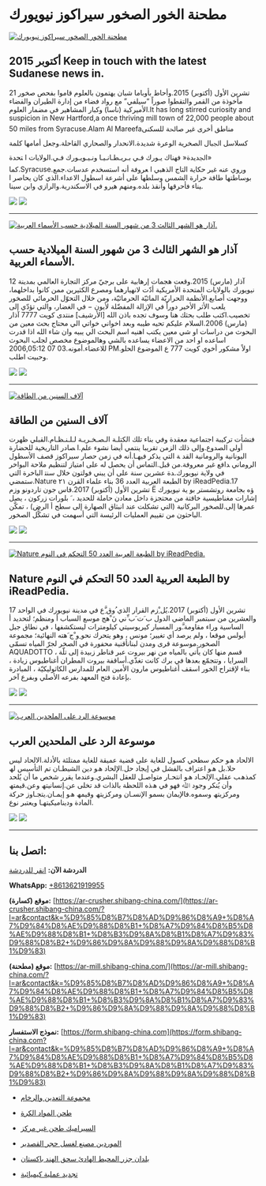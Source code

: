 # مطحنة الخور الصخور سيراكوز نيويورك

<a href="https://swt.shibang-china.com/?l=ar&img&k=%D9%85%D8%B7%D8%AD%D9%86%D8%A9+%D8%A7%D9%84%D8%AE%D9%88%D8%B1+%D8%A7%D9%84%D8%B5%D8%AE%D9%88%D8%B1+%D8%B3%D9%8A%D8%B1%D8%A7%D9%83%D9%88%D8%B2+%D9%86%D9%8A%D9%88%D9%8A%D9%88%D8%B1%D9%83" target="_blank">![مطحنة الخور الصخور سيراكوز نيويورك](http://static.shibang-china.com/all-800x300/956.jpg)</a>

## أكتوبر 2015 Keep in touch with the latest Sudanese news in.
21 تشرين الأول (أكتوبر) 2015.وأحاط بأوباما شبان يهتمون بالعلوم قاموا بفحص صخور مأخوذة من القمر والتقطوا صوراً “سيلفي” مع رواد فضاء من إدارة الطيران والفضاء الأميركية (ناسا) وكبار المشاهير في مضمار العلوم.It has long stirred curiosity and suspicion in New Hartford,a once thriving mill town of 22,000 people about 50 miles from Syracuse.Alam Al Mareefaﻣﻨﺎﻃﻖ أﺧﺮى ﻏﻴﺮ ﺻﺎﳊﺔ ﻟﻠﺴﻜﻨﻰ ﻛﺴﻼﺳﻞ اﳉﺒﺎل اﻟﺼﺨﺮﻳﺔ اﻟﻮﻋﺮة ﺷﺪﻳﺪة.اﻻﻧﺤﺪار واﻟﺼﺤﺎري اﻟﻘﺎﺣﻠﺔ.وﺟﻌﻞ أﻣﺎﻣﻬﺎ ﻛﻠﻤﺔ «اﳉﺪﻳﺪة« ﻓﻬﻨﺎك ﻳـﻮرك ﻓـﻲ ﺑـﺮﻳـﻄـﺎﻧـﻴـﺎ وﻧـﻴـﻮﻳـﻮرك ﻓـﻲ.اﻟﻮﻻﻳﺎت ا ﺘﺤﺪة ﻛﻤﺎ.Syracuse.وروي ﻋﻨﻪ ﻏﻴﺮ ﺣﻜﺎﻳﺔ اﻟﺘﺎج اﻟﺬﻫﺒﻲ ا ﻌﺮوﻓﺔ أﻧﻪ اﺳﺘﺴﺨﺪم ﻋﺪﺳﺎت.ﺟﻤﻊ ﺑﻮﺳﺎﻃﺘﻬﺎ ﻃﺎﻗﺔ ﺣﺮارة اﻟﺸﻤﺲ وﺳﻠﻄﻬﺎ ﻋﻠﻰ أﺷﺮﻋﺔ اﺳﻄﻮل اﻻﻋﺪاء.اﻟﺬي ﻛﺎن ﻳﺤﺎﺻﺮ ا ﻴﻨﺎء ﻓﺄﺣﺮﻗﻬﺎ وأﻧﻘﺬ ﺑﻠﺪه.وﻣﻨﻬﻢ ﻫﻴﺮو ﻓﻲ اﻻﺳﻜﻨﺪرﻳﺔ.واﻟﺮازي واﺑﻦ ﺳﻴﻨﺎ.


<a href="https://whatsapp.shibangsoft.com/WhatsApp.php" target="_blank" title="WhatsApp">![](http://static.shibang-china.com/icon/whatsapp.png)</a> <a href="https://swt.shibang-china.com/?l=ar&icon&k=%D9%85%D8%B7%D8%AD%D9%86%D8%A9+%D8%A7%D9%84%D8%AE%D9%88%D8%B1+%D8%A7%D9%84%D8%B5%D8%AE%D9%88%D8%B1+%D8%B3%D9%8A%D8%B1%D8%A7%D9%83%D9%88%D8%B2+%D9%86%D9%8A%D9%88%D9%8A%D9%88%D8%B1%D9%83" target="_blank">![](http://static.shibang-china.com/icon/chat-ar.png)</a>

---

<a href="https://swt.shibang-china.com/?l=ar&img&k=%D9%85%D8%B7%D8%AD%D9%86%D8%A9+%D8%A7%D9%84%D8%AE%D9%88%D8%B1+%D8%A7%D9%84%D8%B5%D8%AE%D9%88%D8%B1+%D8%B3%D9%8A%D8%B1%D8%A7%D9%83%D9%88%D8%B2+%D9%86%D9%8A%D9%88%D9%8A%D9%88%D8%B1%D9%83" target="_blank">![آذار هو الشهر الثالث 3 من شهور السنة الميلادية حسب الأسماء العربية.](http://static.shibang-china.com/all-800x300/263.jpg)</a>

## آذار هو الشهر الثالث 3 من شهور السنة الميلادية حسب الأسماء العربية.
12 آذار (مارس) 2015.وقعت هجمات إرهابية على برجيّ مركز التجارة العالمي بمدينة نيويورك بالولايات المتحدة الأمريكية أدّت لانهيارهما ومصرع الكثيرين ممن كانوا بداخلهما، ووجهت أصابع.الأنظمة الحراريّة المائيّة الحرمائيّة، ومن خلال التحوّل الحرمائي للصخور يلعب الأثر الأخير دوراً في الإزالة المفضّلة لأيون − في الغضار، والتي تؤدّي إلى تخصيب.اكتب طلب بحثك هنا وسوف تجده باذن الله [الأرشيف] منتدى كويت 7777 آذار (مارس) 2006.السلام عليكم تحيه طيبه وبعد اخواني خواتي الي محتاج بحث معين من البحوث من دراسات او شي معين يكتب اهنيه اسم البحث الي يبيه وان شاء الله اذا قدرت اساعده او احد من الاعضاء يساعده بالشي وهالموضوع مخصص لجلب البحوث للاعضاء.أمونه.03 07 2006,05:12 PM.اولاً مشكور أخوي كويت 777 ع الموضوع الحلو وحبيت اطلب.


<a href="https://whatsapp.shibangsoft.com/WhatsApp.php" target="_blank" title="WhatsApp">![](http://static.shibang-china.com/icon/whatsapp.png)</a> <a href="https://swt.shibang-china.com/?l=ar&icon&k=%D9%85%D8%B7%D8%AD%D9%86%D8%A9+%D8%A7%D9%84%D8%AE%D9%88%D8%B1+%D8%A7%D9%84%D8%B5%D8%AE%D9%88%D8%B1+%D8%B3%D9%8A%D8%B1%D8%A7%D9%83%D9%88%D8%B2+%D9%86%D9%8A%D9%88%D9%8A%D9%88%D8%B1%D9%83" target="_blank">![](http://static.shibang-china.com/icon/chat-ar.png)</a>

---

<a href="https://swt.shibang-china.com/?l=ar&img&k=%D9%85%D8%B7%D8%AD%D9%86%D8%A9+%D8%A7%D9%84%D8%AE%D9%88%D8%B1+%D8%A7%D9%84%D8%B5%D8%AE%D9%88%D8%B1+%D8%B3%D9%8A%D8%B1%D8%A7%D9%83%D9%88%D8%B2+%D9%86%D9%8A%D9%88%D9%8A%D9%88%D8%B1%D9%83" target="_blank">![آلاف السنين من الطاقة](http://static.shibang-china.com/all-800x300/48.jpg)</a>

## آلاف السنين من الطاقة
ﻓﻨﺸﺄت ﺗﺮﻛﻴﺒﺔ اﺟﺘﻤﺎﻋﻴﺔ ﻣﻌﻘﺪة وﻓﻲ ﺑﻨﺎء ﺗﻠﻚ اﻟﻜﺘﻠـﺔ اﻟـﺼـﺨـﺮﻳـﺔ ﻟـﻠـﻨـﻈـﺎم.اﻟﻘﺒﻠﻲ ﻇﻬﺮت أوﻟﻰ اﻟﺼﺪوع.وإﻟﻰ ذﻟﻚ اﻟﺰﻣﻦ ﺗﻘﺮﻳﺒﺎ ﻳﻨﺘﻤﻲ أﻳﻀﺎ ﻧﺸﻮء ﻋﻠﻢ.ا ﺼﺎدر اﻟﺘﺎرﻳﺨﻴﺔ ﻟﻠﺤﻀﺎرة اﻟﻴﻮﻧﺎﻧﻴﺔ واﻟﺮوﻣﺎﻧﻴﺔ اﻟﻘﺪ ﺔ اﻟﺘﻲ ﻳﺬﻛﺮ ﻓﻴﻬـﺎ.أﻧﻪ ﻓﻲ زﻣﻦ ﺣﺼﺎر ﺳﻴﺮاﻛﻮز ﻗﺼﻒ اﻷﺳﻄﻮل اﻟﺮوﻣﺎﻧﻲ ﺪاﻓﻊ ﻏﻴﺮ ﻣﻌﺮوﻓﺔ.ﻣﻦ ﻗﺒﻞ.اﻟﺘﻤﺎس أن ﻳﺤﺼﻞ ﻟﻪ ﻋﻠﻰ اﻣﺘﻴﺎز ﻟﺘﻨﻈﻴﻢ ﻣﻼﺣﺔ اﻟﺒﻮاﺧﺮ ﻓﻲ وﻻﻳﺔ ﻧﻴﻮﻳﻮرك.ﺪة ﻋﺸﺮﻳﻦ ﺳﻨﺔ ﻋﻠﻰ أن ﻳﺒﻨﻲ ﻓﻮﻟﺘﻮن ﺧﻼل ﺳﻨﺘ اﻟﺒﺎﺧﺮة اﻟﺘﻲ ﺳﺘﻤﻀﻲ.Nature الطبعة العربية العدد 36 بناء علماء القرن ٢١ by iReadPedia.17 تشرين الأول (أكتوبر) 2017.قاس جون تاردونو وزم Ë ؤه بجامعة روتشستر بو ية نيويورك إشارات مغناطيسية خافتة من محتجزة داخل معادن حاملة للحديد ، َ بلورات زركون ، يصل عمرها إلى.للصخور البركانية (التي تشكلت عند انبثاق الصهارة إلى سطح أ الرض) ، تمكَّن الباحثون من تقييم العمليات الرئيسة التي أسهمت في تشكُّل الصخور.


<a href="https://whatsapp.shibangsoft.com/WhatsApp.php" target="_blank" title="WhatsApp">![](http://static.shibang-china.com/icon/whatsapp.png)</a> <a href="https://swt.shibang-china.com/?l=ar&icon&k=%D9%85%D8%B7%D8%AD%D9%86%D8%A9+%D8%A7%D9%84%D8%AE%D9%88%D8%B1+%D8%A7%D9%84%D8%B5%D8%AE%D9%88%D8%B1+%D8%B3%D9%8A%D8%B1%D8%A7%D9%83%D9%88%D8%B2+%D9%86%D9%8A%D9%88%D9%8A%D9%88%D8%B1%D9%83" target="_blank">![](http://static.shibang-china.com/icon/chat-ar.png)</a>

---

<a href="https://swt.shibang-china.com/?l=ar&img&k=%D9%85%D8%B7%D8%AD%D9%86%D8%A9+%D8%A7%D9%84%D8%AE%D9%88%D8%B1+%D8%A7%D9%84%D8%B5%D8%AE%D9%88%D8%B1+%D8%B3%D9%8A%D8%B1%D8%A7%D9%83%D9%88%D8%B2+%D9%86%D9%8A%D9%88%D9%8A%D9%88%D8%B1%D9%83" target="_blank">![Nature الطبعة العربية العدد 50 التحكم في النوم by iReadPedia.](http://static.shibang-china.com/all-800x300/1370.jpg)</a>

## Nature الطبعة العربية العدد 50 التحكم في النوم by iReadPedia.
17 تشرين الأول (أكتوبر) 2017.يُل ِْزم القرار الذي ُوق َِّع في مدينة نيويورك في الواحد والعشرين من سبتمبر الماضي الدول ب َت َب ِّني نَ ْهج موسع السباب أ ومنظم؛ لتحديد أ الساسية وراء مقاومة.َّور المسبار كيريوسيتي كيلومترات ليستكشفها ، في نطاق جبل أيولس موقعا ، ولم يرصد أي تغيير؛ مونس ، وهو يتحرك نحو ِو ْج َهته النهائية؛ مجموعة الصخور.موسوعة قرى ومدن لبنانأقنية محفورة في الصخر لجرّ المياه تسمّى AQUADOTTO ، قسم منها كان يأتي بالمياه من نهر بيروت عبر قناطر زبيدة إلى تلّة السرايا ، وتتجمّع بعدها في برك كانت تغذّي.أساقفة بيروت المطران أغناطيوس زيادة ، بناء لإقتراح الخور اسقف أغناطيوس مارون الأمين العام للمدارس الكاثوليكيّة ، المبادرة بإعادة فتح المعهد بفرعه الأصلي وبفرع آخر.


<a href="https://whatsapp.shibangsoft.com/WhatsApp.php" target="_blank" title="WhatsApp">![](http://static.shibang-china.com/icon/whatsapp.png)</a> <a href="https://swt.shibang-china.com/?l=ar&icon&k=%D9%85%D8%B7%D8%AD%D9%86%D8%A9+%D8%A7%D9%84%D8%AE%D9%88%D8%B1+%D8%A7%D9%84%D8%B5%D8%AE%D9%88%D8%B1+%D8%B3%D9%8A%D8%B1%D8%A7%D9%83%D9%88%D8%B2+%D9%86%D9%8A%D9%88%D9%8A%D9%88%D8%B1%D9%83" target="_blank">![](http://static.shibang-china.com/icon/chat-ar.png)</a>

---

<a href="https://swt.shibang-china.com/?l=ar&img&k=%D9%85%D8%B7%D8%AD%D9%86%D8%A9+%D8%A7%D9%84%D8%AE%D9%88%D8%B1+%D8%A7%D9%84%D8%B5%D8%AE%D9%88%D8%B1+%D8%B3%D9%8A%D8%B1%D8%A7%D9%83%D9%88%D8%B2+%D9%86%D9%8A%D9%88%D9%8A%D9%88%D8%B1%D9%83" target="_blank">![موسوعة الرد على الملحدين العرب](http://static.shibang-china.com/all-800x300/1408.jpg)</a>

## موسوعة الرد على الملحدين العرب
اﻻﻟﺤﺎد ھﻮ ﺣﻜﻢ ﺳﻄﺤﻲ ﻛﺴﻮل ﻟﻠﻐﺎﯾﺔ ﻋﻠﻰ ﻗﻀﯿﺔ ﻋﻤﯿﻘﺔ ﻟﻠﻐﺎﯾﺔ ﻣﻤﺘﻠﺌﺔ ﺑﺎﻷدﻟﺔ.اﻻﻟﺤﺎد ﻟﯿﺲ ﺣﻼ.ﺑﻞ ھﻮ اﻋﺘﺮاف ﺑﺎﻟﻔﺸﻞ ﻓﻲ إﯾﺠﺎد ﺣﻞ.اﻹﻟﺤﺎد ھﻮ دﯾﻦ اﻟﺸﯿﻄـﺎن ﺗﻢ اﻟﺘﺄﺳﯿﺲ ﻟﮫ ﻛﻤﺬھﺐ ﻋﻘﻠﻲ.اﻹﻟﺤـﺎد ھﻮ اﻧﺘﺤـﺎر ﻣﺘﻮاﺻـﻞ ﻟﻠﻌﻘﻞ اﻟﺒﺸﺮي.وﻋﻨﺪﻣﺎ ﯾﻘﺮر ﺷﺨﺺ ﻣﺎ أن ﯾُﻠﺤﺪ وأن ﯾُﻨﻜﺮ وﺟﻮد ﷲ ﻓﮭﻮ ﻓﻲ ھﺬه اﻟﻠﺤﻈﺔ ﺑﺎﻟﺬات ﻗﺪ ﺗﺨﻠﻰ ﻋﻦ.إﻧﺴﺎﻧﯿﺘﮫ وﻋﻦ.ﻗﯿﻤﺘﮫ وﻣﺮﻛﺰﯾﺘﮫ وﺳﻤﻮه.ﻓﺎﻹﯾﻤﺎن ﺑﺴﻤﻮ اﻹﻧﺴـﺎن وﻣﺮﻛﺰﯾﺘﮫ وﻗﯿﻤﮫ ھﻮ إﯾﻤـﺎن.ﯾﺘﺠـﺎوز ﺣﺮﻛﺔ اﻟﻤﺎدة ودﯾﻨﺎﻣﯿﻜﯿﺘﮭـﺎ وﯾﻌﺘﺒﺮ ﻧﻮع.

<a href="https://whatsapp.shibangsoft.com/WhatsApp.php" target="_blank" title="WhatsApp">![](http://static.shibang-china.com/icon/whatsapp.png)</a> <a href="https://swt.shibang-china.com/?l=ar&icon&k=%D9%85%D8%B7%D8%AD%D9%86%D8%A9+%D8%A7%D9%84%D8%AE%D9%88%D8%B1+%D8%A7%D9%84%D8%B5%D8%AE%D9%88%D8%B1+%D8%B3%D9%8A%D8%B1%D8%A7%D9%83%D9%88%D8%B2+%D9%86%D9%8A%D9%88%D9%8A%D9%88%D8%B1%D9%83" target="_blank">![](http://static.shibang-china.com/icon/chat-ar.png)</a>

---
## اتصل بنا:

**الدردشة الآن:** [انقر للدردشة](https://swt.shibang-china.com?l=ar&contact&k=%D9%85%D8%B7%D8%AD%D9%86%D8%A9+%D8%A7%D9%84%D8%AE%D9%88%D8%B1+%D8%A7%D9%84%D8%B5%D8%AE%D9%88%D8%B1+%D8%B3%D9%8A%D8%B1%D8%A7%D9%83%D9%88%D8%B2+%D9%86%D9%8A%D9%88%D9%8A%D9%88%D8%B1%D9%83)

**WhatsApp:**  [+8613621919955](https://whatsapp.shibangsoft.com/WhatsApp.php)

**موقع (كسارة):** [https://ar-crusher.shibang-china.com/](https://ar-crusher.shibang-china.com/?l=ar&contact&k=%D9%85%D8%B7%D8%AD%D9%86%D8%A9+%D8%A7%D9%84%D8%AE%D9%88%D8%B1+%D8%A7%D9%84%D8%B5%D8%AE%D9%88%D8%B1+%D8%B3%D9%8A%D8%B1%D8%A7%D9%83%D9%88%D8%B2+%D9%86%D9%8A%D9%88%D9%8A%D9%88%D8%B1%D9%83)

**موقع (مطحنة):** [https://ar-mill.shibang-china.com/](https://ar-mill.shibang-china.com/?l=ar&contact&k=%D9%85%D8%B7%D8%AD%D9%86%D8%A9+%D8%A7%D9%84%D8%AE%D9%88%D8%B1+%D8%A7%D9%84%D8%B5%D8%AE%D9%88%D8%B1+%D8%B3%D9%8A%D8%B1%D8%A7%D9%83%D9%88%D8%B2+%D9%86%D9%8A%D9%88%D9%8A%D9%88%D8%B1%D9%83)

**نموذج الاستفسار:** [https://form.shibang-china.com](https://form.shibang-china.com?l=ar&contact&k=%D9%85%D8%B7%D8%AD%D9%86%D8%A9+%D8%A7%D9%84%D8%AE%D9%88%D8%B1+%D8%A7%D9%84%D8%B5%D8%AE%D9%88%D8%B1+%D8%B3%D9%8A%D8%B1%D8%A7%D9%83%D9%88%D8%B2+%D9%86%D9%8A%D9%88%D9%8A%D9%88%D8%B1%D9%83)

* [مجموعة التعدين والرخام](../26/%D9%85%D8%AC%D9%85%D9%88%D8%B9%D8%A9%20%D8%A7%D9%84%D8%AA%D8%B9%D8%AF%D9%8A%D9%86%20%D9%88%D8%A7%D9%84%D8%B1%D8%AE%D8%A7%D9%85.md)

* [طحن المواد الكرة](../27/%D8%B7%D8%AD%D9%86%20%D8%A7%D9%84%D9%85%D9%88%D8%A7%D8%AF%20%D8%A7%D9%84%D9%83%D8%B1%D8%A9.md)

* [السيراميك طحن غير مركز](../28/%D8%A7%D9%84%D8%B3%D9%8A%D8%B1%D8%A7%D9%85%D9%8A%D9%83%20%D8%B7%D8%AD%D9%86%20%D8%BA%D9%8A%D8%B1%20%D9%85%D8%B1%D9%83%D8%B2.md)

* [الموردين مصنع لغسل حجر القصدير](../28/%D8%A7%D9%84%D9%85%D9%88%D8%B1%D8%AF%D9%8A%D9%86%20%D9%85%D8%B5%D9%86%D8%B9%20%D9%84%D8%BA%D8%B3%D9%84%20%D8%AD%D8%AC%D8%B1%20%D8%A7%D9%84%D9%82%D8%B5%D8%AF%D9%8A%D8%B1.md)

* [بلدان جزر المحيط الهادئ سحق الهند باكستان](../29/%D8%A8%D9%84%D8%AF%D8%A7%D9%86%20%D8%AC%D8%B2%D8%B1%20%D8%A7%D9%84%D9%85%D8%AD%D9%8A%D8%B7%20%D8%A7%D9%84%D9%87%D8%A7%D8%AF%D8%A6%20%D8%B3%D8%AD%D9%82%20%D8%A7%D9%84%D9%87%D9%86%D8%AF%20%D8%A8%D8%A7%D9%83%D8%B3%D8%AA%D8%A7%D9%86.md)

* [تجديد عملية كيميائية](../26/%D8%AA%D8%AC%D8%AF%D9%8A%D8%AF%20%D8%B9%D9%85%D9%84%D9%8A%D8%A9%20%D9%83%D9%8A%D9%85%D9%8A%D8%A7%D8%A6%D9%8A%D8%A9.md)